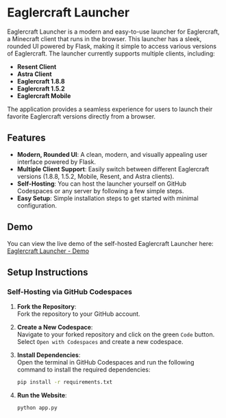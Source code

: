 # Eaglercraft Launcher

Eaglercraft Launcher is a modern and easy-to-use launcher for Eaglercraft, a Minecraft client that runs in the browser. This launcher has a sleek, rounded UI powered by Flask, making it simple to access various versions of Eaglercraft. The launcher currently supports multiple clients, including:

- **Resent Client**
- **Astra Client**
- **Eaglercraft 1.8.8**
- **Eaglercraft 1.5.2**
- **Eaglercraft Mobile**

The application provides a seamless experience for users to launch their favorite Eaglercraft versions directly from a browser.

## Features

- **Modern, Rounded UI**: A clean, modern, and visually appealing user interface powered by Flask.
- **Multiple Client Support**: Easily switch between different Eaglercraft versions (1.8.8, 1.5.2, Mobile, Resent, and Astra clients).
- **Self-Hosting**: You can host the launcher yourself on GitHub Codespaces or any server by following a few simple steps.
- **Easy Setup**: Simple installation steps to get started with minimal configuration.

## Demo

You can view the live demo of the self-hosted Eaglercraft Launcher here:  
[Eaglercraft Launcher - Demo](https://eaglermaths.uk.to/)

## Setup Instructions

### Self-Hosting via GitHub Codespaces

1. **Fork the Repository**:  
   Fork the repository to your GitHub account.

2. **Create a New Codespace**:  
   Navigate to your forked repository and click on the green `Code` button. Select `Open with Codespaces` and create a new codespace.

3. **Install Dependencies**:  
   Open the terminal in GitHub Codespaces and run the following command to install the required dependencies:
   ```bash
   pip install -r requirements.txt
3. **Run the Website**: 
   ```bash
   python app.py
